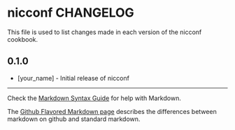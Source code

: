 nicconf CHANGELOG
=================

This file is used to list changes made in each version of the nicconf cookbook.

0.1.0
-----
- [your_name] - Initial release of nicconf

- - -
Check the [Markdown Syntax Guide](http://daringfireball.net/projects/markdown/syntax) for help with Markdown.

The [Github Flavored Markdown page](http://github.github.com/github-flavored-markdown/) describes the differences between markdown on github and standard markdown.
